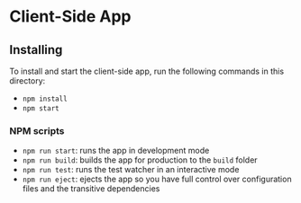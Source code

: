 # Client-Side App

## Installing

To install and start the client-side app, run the following commands in this directory:

* `npm install`
* `npm start`

### NPM scripts

- `npm run start`: runs the app in development mode
- `npm run build`: builds the app for production to the `build` folder
- `npm run test`: runs the test watcher in an interactive mode
- `npm run eject`: ejects the app so you have full control over configuration files and the transitive dependencies
